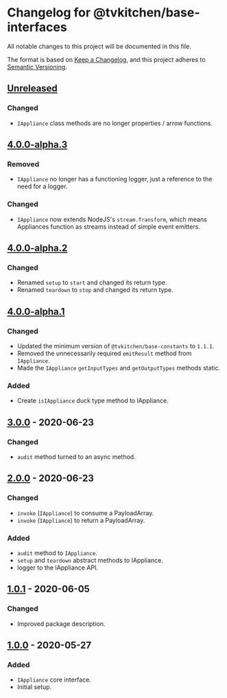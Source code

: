 # Changelog for @tvkitchen/base-interfaces

All notable changes to this project will be documented in this file.

The format is based on [Keep a Changelog](https://keepachangelog.com/en/1.0.0/),
and this project adheres to [Semantic Versioning](https://semver.org/spec/v2.0.0.html).

## [Unreleased]
### Changed
- `IAppliance` class methods are no longer properties / arrow functions.

## [4.0.0-alpha.3]
### Removed
- `IAppliance` no longer has a functioning logger, just a reference to the need for a logger.

### Changed
- `IAppliance` now extends NodeJS's `stream.Transform`, which means Appliances function as streams instead of simple event emitters.

## [4.0.0-alpha.2]
### Changed
- Renamed `setup` to `start` and changed its return type.
- Renamed `teardown` to `stop` and changed its return type.

## [4.0.0-alpha.1]
### Changed
- Updated the minimum version of `@tvkitchen/base-constants` to `1.1.1`.
- Removed the unnecessarily required `emitResult` method from `IAppliance`.
- Made the `IAppliance` `getInputTypes` and `getOutputTypes` methods static.

### Added
- Create `isIAppliance` duck type method to IAppliance.

## [3.0.0] - 2020-06-23
### Changed
- `audit` method turned to an async method.

## [2.0.0] - 2020-06-23
### Changed
- `invoke` (`IAppliance`) to consume a PayloadArray.
- `invoke` (`IAppliance`) to return a PayloadArray.

### Added
- `audit` method to `IAppliance`.
- `setup` and `teardown` abstract methods to IAppliance.
- logger to the IAppliance API.

## [1.0.1] - 2020-06-05

### Changed
- Improved package description.

## [1.0.0] - 2020-05-27

### Added
- `IAppliance` core interface.
- Initial setup.

[Unreleased]: https://github.com/tvkitchen/base/compare/@tvkitchen/base-interfaces@4.0.0-alpha.3...HEAD
[4.0.0-alpha.3]: https://github.com/tvkitchen/base/releases/tag/@tvkitchen/base-interfaces@4.0.0-alpha.3
[4.0.0-alpha.2]: https://github.com/tvkitchen/base/releases/tag/@tvkitchen/base-interfaces@4.0.0-alpha.2
[4.0.0-alpha.1]: https://github.com/tvkitchen/base/releases/tag/@tvkitchen/base-interfaces@4.0.0-alpha.1
[3.0.0]: https://github.com/tvkitchen/base/releases/tag/@tvkitchen/base-interfaces@3.0.0
[2.0.0]: https://github.com/tvkitchen/base/releases/tag/@tvkitchen/base-interfaces@2.0.0
[1.0.1]: https://github.com/tvkitchen/base/releases/tag/@tvkitchen/base-interfaces@1.0.1
[1.0.0]: https://github.com/tvkitchen/base/releases/tag/@tvkitchen/base-interfaces@1.0.0
